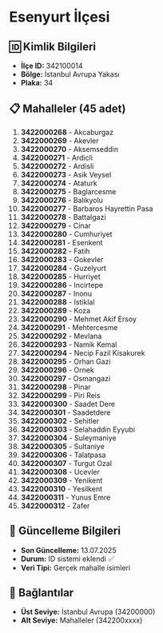 # Esenyurt İlçesi

## 🆔 Kimlik Bilgileri
- **İlçe ID:** 342100014
- **Bölge:** İstanbul Avrupa Yakası
- **Plaka:** 34

## 📋 Mahalleler (45 adet)

1. **3422000268** - Akcaburgaz
2. **3422000269** - Akevler
3. **3422000270** - Aksemseddin
4. **3422000271** - Ardicli
5. **3422000272** - Ardisli
6. **3422000273** - Asik Veysel
7. **3422000274** - Ataturk
8. **3422000275** - Baglarcesme
9. **3422000276** - Balikyolu
10. **3422000277** - Barbaros Hayrettin Pasa
11. **3422000278** - Battalgazi
12. **3422000279** - Cinar
13. **3422000280** - Cumhuriyet
14. **3422000281** - Esenkent
15. **3422000282** - Fatih
16. **3422000283** - Gokevler
17. **3422000284** - Guzelyurt
18. **3422000285** - Hurriyet
19. **3422000286** - Incirtepe
20. **3422000287** - Inonu
21. **3422000288** - Istiklal
22. **3422000289** - Koza
23. **3422000290** - Mehmet Akif Ersoy
24. **3422000291** - Mehtercesme
25. **3422000292** - Mevlana
26. **3422000293** - Namik Kemal
27. **3422000294** - Necip Fazil Kisakurek
28. **3422000295** - Orhan Gazi
29. **3422000296** - Ornek
30. **3422000297** - Osmangazi
31. **3422000298** - Pinar
32. **3422000299** - Piri Reis
33. **3422000300** - Saadet Dere
34. **3422000301** - Saadetdere
35. **3422000302** - Sehitler
36. **3422000303** - Selahaddin Eyyubi
37. **3422000304** - Suleymaniye
38. **3422000305** - Sultaniye
39. **3422000306** - Talatpasa
40. **3422000307** - Turgut Ozal
41. **3422000308** - Ucevler
42. **3422000309** - Yenikent
43. **3422000310** - Yesilkent
44. **3422000311** - Yunus Emre
45. **3422000312** - Zafer

## 📅 Güncelleme Bilgileri
- **Son Güncelleme:** 13.07.2025
- **Durum:** ID sistemi eklendi ✅
- **Veri Tipi:** Gerçek mahalle isimleri

## 🔗 Bağlantılar
- **Üst Seviye:** İstanbul Avrupa (34200000)
- **Alt Seviye:** Mahalleler (342200xxxx)
